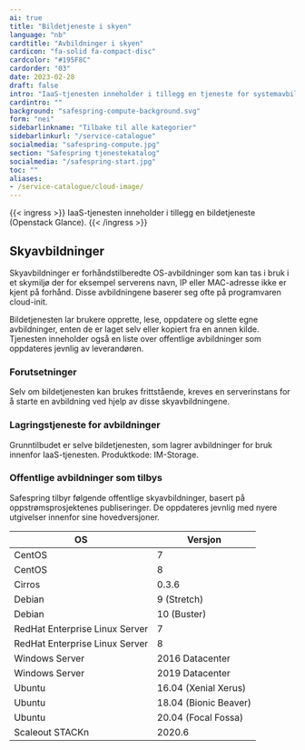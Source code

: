 ```yaml
---
ai: true
title: "Bildetjeneste i skyen"
language: "nb"
cardtitle: "Avbildninger i skyen"
cardicon: "fa-solid fa-compact-disc"
cardcolor: "#195F8C"
cardorder: "03"
date: 2023-02-28
draft: false
intro: "IaaS-tjenesten inneholder i tillegg en tjeneste for systemavbildninger i skyen (Openstack Glance)."
cardintro: ""
background: "safespring-compute-background.svg"
form: "nei"
sidebarlinkname: "Tilbake til alle kategorier"
sidebarlinkurl: "/service-catalogue"
socialmedia: "safespring-compute.jpg"
section: "Safespring tjenestekatalog"
socialmedia: "/safespring-start.jpg"
toc: ""
aliases:
- /service-catalogue/cloud-image/
---
```

{{< ingress >}}
IaaS-tjenesten inneholder i tillegg en bildetjeneste (Openstack Glance).
{{< /ingress >}}

## Skyavbildninger

Skyavbildninger er forhåndstilberedte OS-avbildninger som kan tas i bruk i et skymiljø der for eksempel serverens navn, IP eller MAC-adresse ikke er kjent på forhånd. Disse avbildningene baserer seg ofte på programvaren cloud-init.

Bildetjenesten lar brukere opprette, lese, oppdatere og slette egne avbildninger, enten de er laget selv eller kopiert fra en annen kilde. Tjenesten inneholder også en liste over offentlige avbildninger som oppdateres jevnlig av leverandøren.

### Forutsetninger

Selv om bildetjenesten kan brukes frittstående, kreves en serverinstans for å starte en avbildning ved hjelp av disse skyavbildningene.

### Lagringstjeneste for avbildninger

Grunntilbudet er selve bildetjenesten, som lagrer avbildninger for bruk innenfor IaaS-tjenesten. Produktkode: IM-Storage.

### Offentlige avbildninger som tilbys

Safespring tilbyr følgende offentlige skyavbildninger, basert på oppstrømsprosjektenes publiseringer. De oppdateres jevnlig med nyere utgivelser innenfor sine hovedversjoner.

| OS                             | Versjon               |
| ------------------------------ | --------------------- |
| CentOS                         | 7                     |
| CentOS                         | 8                     |
| Cirros                         | 0.3.6                 |
| Debian                         | 9 (Stretch)           |
| Debian                         | 10 (Buster)           |
| RedHat Enterprise Linux Server | 7                     |
| RedHat Enterprise Linux Server | 8                     |
| Windows Server                 | 2016 Datacenter       |
| Windows Server                 | 2019 Datacenter       |
| Ubuntu                         | 16.04 (Xenial Xerus)  |
| Ubuntu                         | 18.04 (Bionic Beaver) |
| Ubuntu                         | 20.04 (Focal Fossa)   |
| Scaleout STACKn                | 2020.6                |